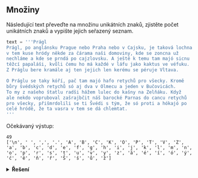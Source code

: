 ## Množiny

Následující text převeďte na množinu unikátních znaků, zjistěte počet unikátních znaků a vypište jejich seřazený seznam.

```python
text = '''Prágl
Prágl, po anglánsku Prague nebo Praha nebo v Cajsku, je taková lochna
v tem kuse hródy někde za čárama naši domoviny, kde se zoncna už
nechláme a kde se prndá po cajzlovsku. A ještě k temu tam majó sicnu
těžcí papaláši, kvůli čemu ho má každé v láfu jako kaktus ve véfuku.
Z Práglu bere kramále aj ten jejich len kerému se péruje Vltava.

O Práglu se taky kóří, pač tam majó hafo retychů pro všecky. Kromě
bůry švédských retychů só aj dva v Olmecu a jeden v Bučovicách.
To my z našeho štatlu radši hážem lulec do kašny na Zelňáku. Když
ale nekdo vopruboval zašrajbčit náš barocké Parnas do cancu retychů
pro všecky, přišmrdolili se ti Švédi s tým, že só proti a hókajó po
celé hródě, že ta vasra v tem se dá chlemtat.
'''
```

Očekávaný výstup:

```text
49
['\n', ' ', ',', '.', 'A', 'B', 'C', 'K', 'O', 'P', 'T', 'V', 'Z', 'a', 'b', 'c', 'd', 'e', 'f', 'g', 'h', 'i', 'j', 'k', 'l', 'm', 'n', 'o', 'p', 'r', 's', 't', 'u', 'v', 'y', 'z', 'á', 'é', 'í', 'ó', 'ý', 'č', 'ě', 'ň', 'ř', 'Š', 'š', 'ů', 'ž']
```

<details>
<summary><b>Řešení</b></summary>

```python
unikatni = sorted(set(text))
print(len(unikatni))
print(unikatni)
```

</details>
